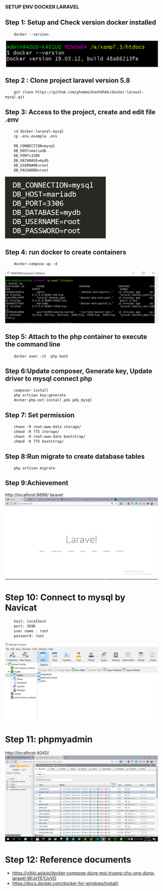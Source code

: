### SETUP ENV DOCKER LARAVEL
## Step 1: Setup and Check version docker installed
		docker --version
![alt text](https://github.com/phamminhanhdhbk/docker-laravel-mysql/blob/master/public/images/readme/3.PNG)
## Step 2 : Clone project laravel version 5.8
		git clone https://github.com/phamminhanhdhbk/docker-laravel-mysql.git
## Step 3: Access to the project, create and edit file .env
        cd docker-laravel-mysql
        cp .env.example .env

        DB_CONNECTION=mysql
        DB_HOST=mariadb
        DB_PORT=3306
        DB_DATABASE=mydb
        DB_USERNAME=root
        DB_PASSWORD=root
       

 ![alt text](https://github.com/phamminhanhdhbk/docker-laravel-mysql/blob/master/public/images/readme/5.PNG)

## Step 4: run docker to create containers
		docker-compose up -d
        
![alt text](https://github.com/phamminhanhdhbk/docker-laravel-mysql/blob/master/public/images/readme/2.PNG)
## Step 5: Attach to the php container to execute the command line
        docker exec -it  php bash 
## Step 6:Update composer, Generate key, Update driver to mysql connect php
        composer install
        php artisan key:generate
        docker-php-ext-install pdo pdo_mysql
## Step 7: Set permission
        chown -R root:www-data storage/
        chmod -R 775 storage/
        chown -R root:www-data bootstrap/
        chmod -R 775 bootstrap/
## Step 8:Run migrate to create database tables
        php artisan migrate
## Step 9:Achievement
http://localhost:8696/ laravel
![alt text](https://github.com/phamminhanhdhbk/docker-laravel-mysql/blob/master/public/images/readme/4.PNG)
# Step 10: Connect to mysql by Navicat
       
        host: localhost
        port: 3696
        user name : root
        password: root
        
![alt text](https://github.com/phamminhanhdhbk/docker-laravel-mysql/blob/master/public/images/readme/1.PNG)
# Step 11: phpmyadmin
 http://localhost:4040/
![alt text](https://github.com/phamminhanhdhbk/docker-laravel-mysql/blob/master/public/images/readme/6.png)
        
# Step 12: Reference documents
- https://viblo.asia/p/docker-compose-dung-moi-truong-cho-ung-dung-laravel-WrJvYEYJvVO
- https://docs.docker.com/docker-for-windows/install/
